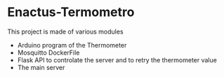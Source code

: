 # Enactus-Termometro
This project is made of various modules
- Arduino program of the Thermometer
- Mosquitto DockerFile
- Flask API to controlate the server and to retry the thermometer value
- The main server 
